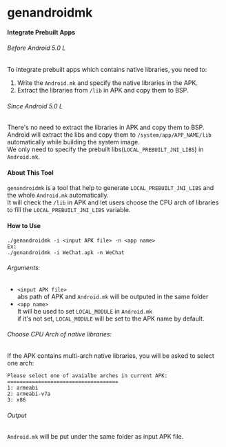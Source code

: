 # genandroidmk

#### Integrate Prebuilt Apps

###### Before Android 5.0 L  
To integrate prebuilt apps which contains native libraries, you need to:  

1. Write the `Android.mk` and specify the native libraries in the APK.  
2. Extract the libraries from `/lib` in APK and copy them to BSP.  

###### Since Android 5.0 L  
There's no need to extract the libraries in APK and copy them to BSP.  
Android will extract the libs and copy them to `/system/app/APP_NAME/lib` automatically while building the system image.  
We only need to specify the prebuilt libs(`LOCAL_PREBUILT_JNI_LIBS`) in `Android.mk`.  

#### About This Tool
`genandroidmk` is a tool that help to generate `LOCAL_PREBUILT_JNI_LIBS` and the whole `Android.mk` automatically.  
It will check the `/lib` in APK and let users choose the CPU arch of libraries to fill the `LOCAL_PREBUILT_JNI_LIBS` variable.  

#### How to Use

    ./genandroidmk -i <input APK file> -n <app name>
    Ex:
    ./genandroidmk -i WeChat.apk -n WeChat

###### Arguments:

* `<input APK file>`  
   abs path of APK and `Android.mk` will be outputed in the same folder
* `<app name>`  
   It will be used to set `LOCAL_MODULE` in `Android.mk`  
   if it's not set, `LOCAL_MODULE` will be set to the APK name by default.

###### Choose CPU Arch of native libraries:  
If the APK contains multi-arch native libraries, you will be asked to select one arch:

    Please select one of avaialbe arches in current APK:
    ====================================
    1: armeabi
    2: armeabi-v7a
    3: x86

###### Output
`Android.mk` will be put under the same folder as input APK file.